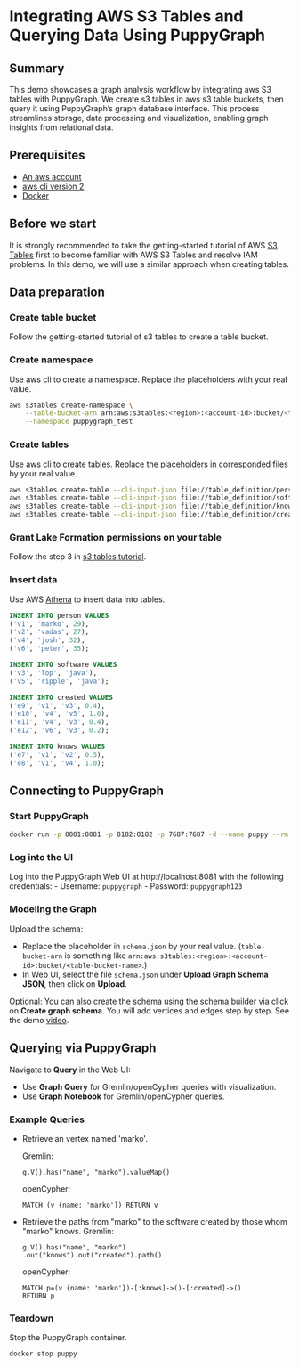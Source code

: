 # Integrating AWS S3 Tables and Querying Data Using PuppyGraph

## Summary
This demo showcases a graph analysis workflow by integrating aws S3 tables with PuppyGraph. 
We create s3 tables in aws s3 table buckets, then query it using PuppyGraph’s graph database interface. 
This process streamlines storage, data processing and visualization, enabling graph insights from relational data.

## Prerequisites

- [An aws account](https://aws.amazon.com/)
- [aws cli version 2](https://aws.amazon.com/cli/)
- [Docker](https://www.docker.com/)

## Before we start
It is strongly recommended to take the getting-started tutorial of AWS [S3 Tables](https://docs.aws.amazon.com/AmazonS3/latest/userguide/s3-tables-getting-started.html) first to become familiar with AWS S3 Tables and resolve IAM problems. In this demo, we will use a similar approach when creating tables.

## Data preparation

### Create table bucket 
Follow the getting-started tutorial of s3 tables to create a table bucket.

### Create namespace
Use aws cli to create a namespace. Replace the placeholders with your real value.
```bash
aws s3tables create-namespace \
    --table-bucket-arn arn:aws:s3tables:<region>:<account-id>:bucket/<table-bucket-name> \
    --namespace puppygraph_test
```

### Create tables
Use aws cli to create tables. Replace the placeholders in corresponded files by your real value.
```bash
aws s3tables create-table --cli-input-json file://table_definition/person_definition.json
aws s3tables create-table --cli-input-json file://table_definition/software_definition.json
aws s3tables create-table --cli-input-json file://table_definition/knows_definition.json
aws s3tables create-table --cli-input-json file://table_definition/created_definition.json
```

### Grant Lake Formation permissions on your table
Follow the step 3 in [s3 tables tutorial](https://docs.aws.amazon.com/AmazonS3/latest/userguide/s3-tables-getting-started.html#s3-tables-tutorial-create-table).

### Insert data
Use AWS [Athena](https://docs.aws.amazon.com/AmazonS3/latest/userguide/s3-tables-integrating-athena.html) to insert data into tables.
```sql
INSERT INTO person VALUES
('v1', 'marko', 29),
('v2', 'vadas', 27),
('v4', 'josh', 32),
('v6', 'peter', 35);

INSERT INTO software VALUES
('v3', 'lop', 'java'),
('v5', 'ripple', 'java');

INSERT INTO created VALUES
('e9', 'v1', 'v3', 0.4),
('e10', 'v4', 'v5', 1.0),
('e11', 'v4', 'v3', 0.4),
('e12', 'v6', 'v3', 0.2);

INSERT INTO knows VALUES
('e7', 'v1', 'v2', 0.5),
('e8', 'v1', 'v4', 1.0);
```

## Connecting to PuppyGraph

### Start PuppyGraph
```bash
docker run -p 8081:8081 -p 8182:8182 -p 7687:7687 -d --name puppy --rm --pull=always puppygraph:puppygraph-dev:preview20250314
```

### Log into the UI
Log into the PuppyGraph Web UI at http://localhost:8081 with the following credentials:
    - Username: `puppygraph`
    - Password: `puppygraph123`

### Modeling the Graph
Upload the schema:
- Replace the placeholder in `schema.json` by your real value. (`table-bucket-arn` is something like `arn:aws:s3tables:<region>:<account-id>:bucket/<table-bucket-name>`.)
- In Web UI, select the file `schema.json` under **Upload Graph Schema JSON**, then click on **Upload**.

Optional: You can also create the schema using the schema builder via click on **Create graph schema**. You will add vertices and edges step by step. See the demo [video](https://www.youtube.com/watch?v=aKmHxjlComo).

## Querying via PuppyGraph

Navigate to **Query** in the Web UI:

- Use **Graph Query** for Gremlin/openCypher queries with visualization.
- Use **Graph Notebook** for Gremlin/openCypher queries.

### Example Queries

- Retrieve an vertex named 'marko'.

    Gremlin:
    ```gremlin
    g.V().has("name", "marko").valueMap()
    ```
    openCypher:
    ```cypher
    MATCH (v {name: 'marko'}) RETURN v
    ```

- Retrieve the paths from "marko" to the software created by those whom "marko" knows.
    Gremlin:
    ```gremlin
    g.V().has("name", "marko")
    .out("knows").out("created").path()
    ```
    openCypher:
    ```cypher
    MATCH p=(v {name: 'marko'})-[:knows]->()-[:created]->()
    RETURN p
    ```

### Teardown
Stop the PuppyGraph container.
```bash
docker stop puppy
```
